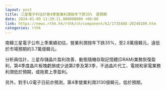 ```yaml
---
layout: post
title: 三星電子料估計第4季營業利潤按年下跌35%　遜預期
date: 2024-01-09 11:29:11.000000000 +08:00
link: https://news.rthk.hk/rthk/ch/component/k2/1735488-20240109.htm
categories: rthk
---
```


南韓三星電子公布上季業績初估，營業利潤按年下跌35%，至2.8萬億韓元，遠低於市場預期的3.7萬億韓元。

分析員估計，三星存儲晶片盈利改善、動態隨機存取記憶體(DRAM)業務恢復盈利，第4季度晶片板塊虧損或少過第2季及第3季，不過晶片代工、電視和家電業務利潤低於預期，或拖累上季盈利。

另外，對手LG電子日前亦預測，第4季營業利潤3130億韓元，低於預期。
